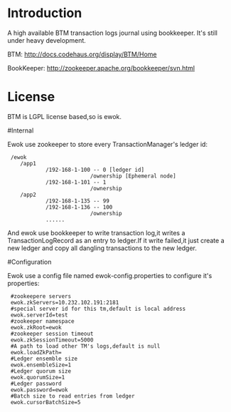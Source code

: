 # Introduction
A  high available BTM transaction logs journal using bookkeeper.
It's still under heavy development.

BTM: http://docs.codehaus.org/display/BTM/Home

BookKeeper:  http://zookeeper.apache.org/bookkeeper/svn.html

# License

BTM is LGPL license based,so is ewok.


#Internal

Ewok use zookeeper to store every TransactionManager's ledger id:

	 /ewok
		/app1
				/192-168-1-100 -- 0 [ledger id]
							  /ownership [Ephemeral node]
				/192-168-1-101 -- 1
							  /ownership
		/app2
				/192-168-1-135 -- 99
				/192-168-1-136 -- 100
							  /ownership
				......

And ewok use bookkeeper to write transaction log,it writes a TransactionLogRecord as an entry to ledger.If it write failed,it just create a new ledger and copy all dangling transactions to the new ledger.

#Configuration

Ewok use a config file named ewok-config.properties to configure it's properties:

	 #zookeepere servers
	 ewok.zkServers=10.232.102.191:2181
	 #special server id for this tm,default is local address
	 ewok.serverId=test
	 #zookeeper namespace
	 ewok.zkRoot=ewok
	 #zookeeper session timeout
	 ewok.zkSessionTimeout=5000
	 #A path to load other TM's logs,default is null
	 ewok.loadZkPath=
	 #Ledger ensemble size
	 ewok.ensembleSize=1
	 #Ledger quorum size
	 ewok.quorumSize=1
	 #Ledger password
	 ewok.password=ewok
	 #Batch size to read entries from ledger
	 ewok.cursorBatchSize=5
